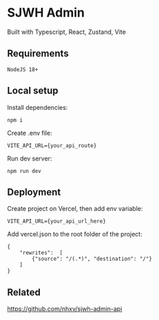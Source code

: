 # SJWH Admin
Built with Typescript, React, Zustand, Vite

## Requirements

    NodeJS 18+

## Local setup
Install dependencies:

    npm i

Create .env file:

    VITE_API_URL={your_api_route}

Run dev server:

    npm run dev

## Deployment
Create project on Vercel, then add env variable:

    VITE_API_URL={your_api_url_here}

Add vercel.json to the root folder of the project:

    {
        "rewrites":  [
            {"source": "/(.*)", "destination": "/"}
        ]
    }

## Related
https://github.com/nhxv/sjwh-admin-api